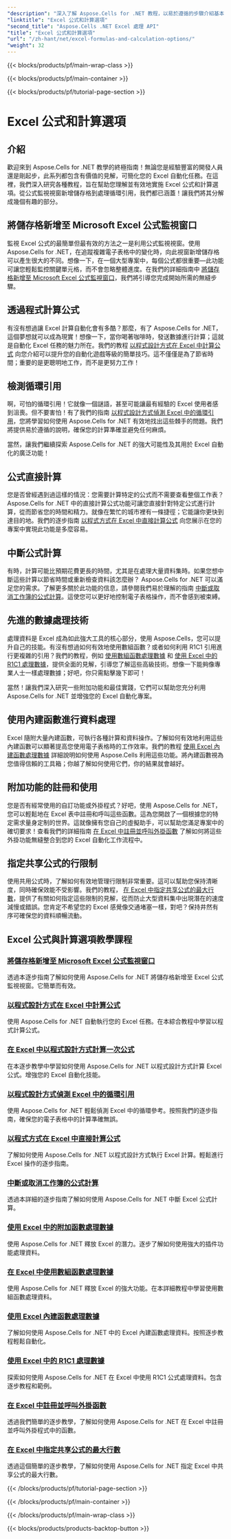 ```yaml
---
"description": "深入了解 Aspose.Cells for .NET 教程，以易於遵循的步驟介紹基本 Excel 公式和計算。"
"linktitle": "Excel 公式和計算選項"
"second_title": "Aspose.Cells .NET Excel 處理 API"
"title": "Excel 公式和計算選項"
"url": "/zh-hant/net/excel-formulas-and-calculation-options/"
"weight": 32
---
```


{{< blocks/products/pf/main-wrap-class >}}

{{< blocks/products/pf/main-container >}}

{{< blocks/products/pf/tutorial-page-section >}}

# Excel 公式和計算選項

## 介紹

歡迎來到 Aspose.Cells for .NET 教學的終極指南！無論您是經驗豐富的開發人員還是剛起步，此系列都包含有價值的見解，可簡化您的 Excel 自動化任務。在這裡，我們深入研究各種教程，旨在幫助您理解並有效地實施 Excel 公式和計算選項。從公式監視視窗新增儲存格到處理循環引用，我們都已涵蓋！讓我們將其分解成幾個有趣的部分。

## 將儲存格新增至 Microsoft Excel 公式監視窗口  
監視 Excel 公式的最簡單但最有效的方法之一是利用公式監視視窗。使用 Aspose.Cells for .NET，在追蹤複雜電子表格中的變化時，向此視窗新增儲存格可以產生很大的不同。想像一下，在一個大型專案中，每個公式都很重要—此功能可讓您輕鬆監控關鍵單元格，而不會忽略整體進度。在我們的詳細指南中 [將儲存格新增至 Microsoft Excel 公式監視窗口](./adding-cells-to-microsoft-excel-formula-watch-window/)，我們將引導您完成開始所需的無縫步驟。

## 透過程式計算公式  
有沒有想過讓 Excel 計算自動化會有多酷？那麼，有了 Aspose.Cells for .NET，這個夢想就可以成為現實！想像一下，當你喝著咖啡時，發送數據進行計算；這就是自動化 Excel 任務的魅力所在。我們的教程 [以程式設計方式在 Excel 中計算公式](./calculating-formulas/) 向您介紹可以提升您的自動化遊戲等級的簡單技巧。這不僅僅是為了節省時間；重要的是更聰明地工作，而不是更努力工作！

## 檢測循環引用  
啊，可怕的循環引用！它就像一個謎語，甚至可能讓最有經驗的 Excel 使用者感到沮喪。但不要害怕！有了我們的指南 [以程式設計方式偵測 Excel 中的循環引用](./detecting-circular-reference/)，您將學習如何使用 Aspose.Cells for .NET 有效地找出這些棘手的問題。我們將提供易於遵循的說明，確保您的計算準確並避免任何麻煩。

當然，讓我們繼續探索 Aspose.Cells for .NET 的強大可能性及其用於 Excel 自動化的廣泛功能！

## 公式直接計算  
您是否曾經遇到過這樣的情況：您需要計算特定的公式而不需要查看整個工作表？ Aspose.Cells for .NET 中的直接計算公式功能可讓您直接針對特定公式進行計算，從而節省您的時間和精力。就像在繁忙的城市裡有一條捷徑；它能讓你更快到達目的地。我們的逐步指南 [以程式方式在 Excel 中直接計算公式](./direct-calculation-formula/) 向您展示在您的專案中實現此功能是多麼容易。

## 中斷公式計算  
有時，計算可能比預期花費更長的時間，尤其是在處理大量資料集時。如果您想中斷這些計算以節省時間或重新檢查資料該怎麼辦？ Aspose.Cells for .NET 可以滿足您的需求。了解更多關於此功能的信息，請參閱我們易於理解的指南 [中斷或取消工作簿的公式計算](./interrupt-or-cancel-formula-calculation-of-workbook/)。這使您可以更好地控制電子表格操作，而不會感到被束縛。

## 先進的數據處理技術  
處理資料是 Excel 成為如此強大工具的核心部分，使用 Aspose.Cells，您可以提升自己的技能。有沒有想過如何有效地使用數組函數？或者如何利用 R1C1 引用進行更複雜的引用？我們的教程，例如 [使用數組函數處理數據](./processing-data-using-array-function/) 和 [使用 Excel 中的 R1C1 處理數據](./processing-data-using-r1c1/)，提供全面的見解，引導您了解這些高級技術。想像一下能夠像專業人士一樣處理數據；好吧，你只需點擊幾下即可！

當然！讓我們深入研究一些附加功能和最佳實踐，它們可以幫助您充分利用 Aspose.Cells for .NET 並增強您的 Excel 自動化專案。

## 使用內建函數進行資料處理  
Excel 隨附大量內建函數，可執行各種計算和資料操作。了解如何有效地利用這些內建函數可以顯著提高您使用電子表格時的工作效率。我們的教程 [使用 Excel 內建函數處理數據](./processing-data-using-built-in-functions/) 詳細說明如何使用 Aspose.Cells 利用這些功能。將內建函數視為您值得信賴的工具箱；你越了解如何使用它們，你的結果就會越好。

## 附加功能的註冊和使用  
您是否有經常使用的自訂功能或外掛程式？好吧，使用 Aspose.Cells for .NET，您可以輕鬆地在 Excel 表中註冊和呼叫這些函數。這為您開啟了一個根據您的特定需求量身定制的世界。這就像擁有您自己的虛擬助手，可以幫助您滿足專案中的確切要求！查看我們的詳細指南 [在 Excel 中註冊並呼叫外掛函數](./registering-and-calling-function-from-add-in/) 了解如何將這些外掛功能無縫整合到您的 Excel 自動化工作流程中。

## 指定共享公式的行限制  
使用共用公式時，了解如何有效地管理行限制非常重要。這可以幫助您保持清晰度，同時確保效能不受影響。我們的教程， [在 Excel 中指定共享公式的最大行數](./specifying-maximum-rows-of-shared-formula/)，提供了有關如何指定這些限制的見解，從而防止大型資料集中出現潛在的速度減慢或錯誤。您肯定不希望您的 Excel 感覺像交通堵塞一樣，對吧？保持井然有序可確保您的資料順暢流動。

## Excel 公式與計算選項教學課程
### [將儲存格新增至 Microsoft Excel 公式監視窗口](./adding-cells-to-microsoft-excel-formula-watch-window/)
透過本逐步指南了解如何使用 Aspose.Cells for .NET 將儲存格新增至 Excel 公式監視視窗。它簡單而有效。
### [以程式設計方式在 Excel 中計算公式](./calculating-formulas/)
使用 Aspose.Cells for .NET 自動執行您的 Excel 任務。在本綜合教程中學習以程式計算公式。
### [在 Excel 中以程式設計方式計算一次公式](./calculating-formulas-once/)
在本逐步教學中學習如何使用 Aspose.Cells for .NET 以程式設計方式計算 Excel 公式。增強您的 Excel 自動化技能。
### [以程式設計方式偵測 Excel 中的循環引用](./detecting-circular-reference/)
使用 Aspose.Cells for .NET 輕鬆偵測 Excel 中的循環參考。按照我們的逐步指南，確保您的電子表格中的計算準確無誤。
### [以程式方式在 Excel 中直接計算公式](./direct-calculation-formula/)
了解如何使用 Aspose.Cells for .NET 以程式設計方式執行 Excel 計算。輕鬆進行 Excel 操作的逐步指南。
### [中斷或取消工作簿的公式計算](./interrupt-or-cancel-formula-calculation-of-workbook/)
透過本詳細的逐步指南了解如何使用 Aspose.Cells for .NET 中斷 Excel 公式計算。
### [使用 Excel 中的附加函數處理數據](./processing-data-using-add-in-function/)
使用 Aspose.Cells for .NET 釋放 Excel 的潛力。逐步了解如何使用強大的插件功能處理資料。
### [在 Excel 中使用數組函數處理數據](./processing-data-using-array-function/)
使用 Aspose.Cells for .NET 釋放 Excel 的強大功能。在本詳細教程中學習使用數組函數處理資料。
### [使用 Excel 內建函數處理數據](./processing-data-using-built-in-functions/)
了解如何使用 Aspose.Cells for .NET 中的 Excel 內建函數處理資料。按照逐步教程輕鬆自動化。
### [使用 Excel 中的 R1C1 處理數據](./processing-data-using-r1c1/)
探索如何使用 Aspose.Cells for .NET 在 Excel 中使用 R1C1 公式處理資料。包含逐步教程和範例。
### [在 Excel 中註冊並呼叫外掛函數](./registering-and-calling-function-from-add-in/)
透過我們簡單的逐步教學，了解如何使用 Aspose.Cells for .NET 在 Excel 中註冊並呼叫外掛程式中的函數。
### [在 Excel 中指定共享公式的最大行數](./specifying-maximum-rows-of-shared-formula/)
透過這個簡單的逐步教學，了解如何使用 Aspose.Cells for .NET 指定 Excel 中共享公式的最大行數。

{{< /blocks/products/pf/tutorial-page-section >}}

{{< /blocks/products/pf/main-container >}}

{{< /blocks/products/pf/main-wrap-class >}}

{{< blocks/products/products-backtop-button >}}